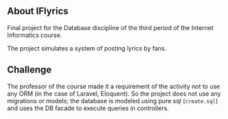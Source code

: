 ## About IFlyrics

Final project for the Database discipline of the third period of the Internet Informatics course.

The project simulates a system of posting lyrics by fans.

## Challenge

The professor of the course made it a requirement of the activity not to use any ORM (in the case of Laravel, Eloquent). So the project does not use any migrations or models; the database is modeled using pure sql (`create.sql`) and uses the DB facade to execute queries in controllers.
